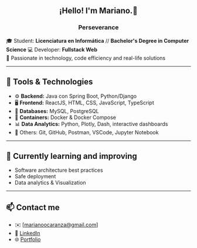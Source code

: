 ## <p align="center">¡Hello! I'm Mariano.👋 </p>

### <p align="center">Perseverance</p>

🎓 Student: **Licenciatura en Informática**  // **Bachelor's Degree in Computer Science**
💻 Developer: **Fullstack Web**  
🚀 Passionate in technology, code efficiency and real-life solutions

---

## 💼 Tools & Technologies

- ⚙️ **Backend:** Java con Spring Boot, Python/Django
- 🖥️ **Frontend:** ReactJS, HTML, CSS, JavaScript, TypeScript
- 🐬 **Databases:** MySQL, PostgreSQL
- 🐳 **Containers:** Docker & Docker Compose
- 📊 **Data Analytics:** Python, Plotly, Dash, interactive dashboards
- 🔧 Others: Git, GitHub, Postman, VSCode, Jupyter Notebook

---

  ## 🌱 Currently learning and improving
- Software architecture best practices
- Safe deployment
- Data analytics & Visualization

---

  ## 📫 Contact me

- ✉️ [marianoocaranza@gmail.com]
- 💼 [LinkedIn](https://www.linkedin.com/in/mariano-ocaranza-6a5b39235)
- 🌐 [Portfolio](https://marianoocaranza.github.io/portfolio/)
